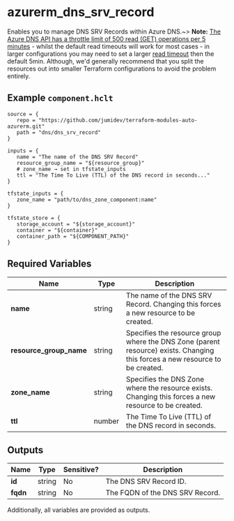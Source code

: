 # azurerm_dns_srv_record

Enables you to manage DNS SRV Records within Azure DNS.~> **Note:** [The Azure DNS API has a throttle limit of 500 read (GET) operations per 5 minutes](https://docs.microsoft.com/azure/azure-resource-manager/management/request-limits-and-throttling#network-throttling) - whilst the default read timeouts will work for most cases - in larger configurations you may need to set a larger [read timeout](https://www.terraform.io/language/resources/syntax#operation-timeouts) then the default 5min. Although, we'd generally recommend that you split the resources out into smaller Terraform configurations to avoid the problem entirely.

## Example `component.hclt`

```hcl
source = {
   repo = "https://github.com/jumidev/terraform-modules-auto-azurerm.git"   
   path = "dns/dns_srv_record"   
}

inputs = {
   name = "The name of the DNS SRV Record"   
   resource_group_name = "${resource_group}"   
   # zone_name → set in tfstate_inputs
   ttl = "The Time To Live (TTL) of the DNS record in seconds..."   
}

tfstate_inputs = {
   zone_name = "path/to/dns_zone_component:name"   
}

tfstate_store = {
   storage_account = "${storage_account}"   
   container = "${container}"   
   container_path = "${COMPONENT_PATH}"   
}

```

## Required Variables

| Name | Type |  Description |
| ---- | --------- |  ----------- |
| **name** | string |  The name of the DNS SRV Record. Changing this forces a new resource to be created. | 
| **resource_group_name** | string |  Specifies the resource group where the DNS Zone (parent resource) exists. Changing this forces a new resource to be created. | 
| **zone_name** | string |  Specifies the DNS Zone where the resource exists. Changing this forces a new resource to be created. | 
| **ttl** | number |  The Time To Live (TTL) of the DNS record in seconds. | 



## Outputs

| Name | Type | Sensitive? | Description |
| ---- | ---- | --------- | --------- |
| **id** | string | No  | The DNS SRV Record ID. | 
| **fqdn** | string | No  | The FQDN of the DNS SRV Record. | 

Additionally, all variables are provided as outputs.
